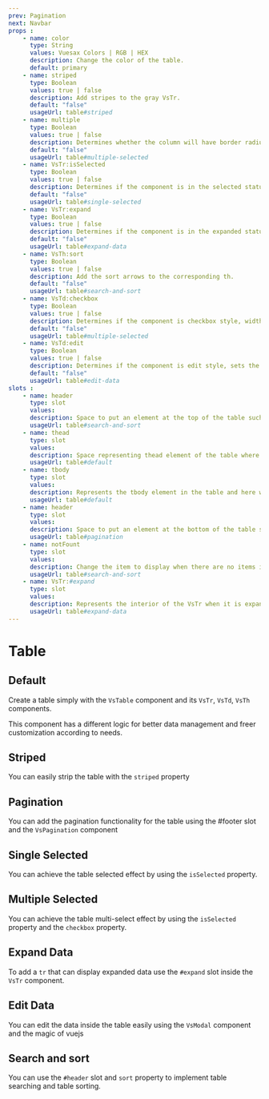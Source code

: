 ```yaml
---
prev: Pagination
next: Navbar
props : 
    - name: color
      type: String
      values: Vuesax Colors | RGB | HEX
      description: Change the color of the table.
      default: primary
    - name: striped
      type: Boolean
      values: true | false
      description: Add stripes to the gray VsTr.	
      default: "false"
      usageUrl: table#striped
    - name: multiple
      type: Boolean 
      values: true | false
      description: Determines whether the column will have border radius when selected, remove border radius when set to true.
      default: "false"
      usageUrl: table#multiple-selected
    - name: VsTr:isSelected
      type: Boolean 
      values: true | false
      description: Determines if the component is in the selected status.
      default: "false"
      usageUrl: table#single-selected
    - name: VsTr:expand
      type: Boolean 
      values: true | false
      description: Determines if the component is in the expanded status.
      default: "false"
      usageUrl: table#expand-data
    - name: VsTh:sort
      type: Boolean 
      values: true | false
      description: Add the sort arrows to the corresponding th.
      default: "false"
      usageUrl: table#search-and-sort
    - name: VsTd:checkbox
      type: Boolean 
      values: true | false
      description: Determines if the component is checkbox style, width becomes smaller when set to true.
      default: "false"
      usageUrl: table#multiple-selected
    - name: VsTd:edit
      type: Boolean 
      values: true | false
      description: Determines if the component is edit style, sets the underline when set to true.
      default: "false"
      usageUrl: table#edit-data
slots : 
    - name: header
      type: slot
      values:
      description: Space to put an element at the top of the table such as the input search.
      usageUrl: table#search-and-sort
    - name: thead
      type: slot
      values:
      description: Space representing thead element of the table where the `VsTh` components will be placed.
      usageUrl: table#default
    - name: tbody
      type: slot
      values:
      description: Represents the tbody element in the table and here we will put the `VsTr` components.
      usageUrl: table#default
    - name: header
      type: slot
      values:
      description: Space to put an element at the bottom of the table such as the pagination.
      usageUrl: table#pagination
    - name: notFount
      type: slot
      values:
      description: Change the item to display when there are no items in the table.
      usageUrl: table#search-and-sort
    - name: VsTr:#expand
      type: slot
      values:
      description: Represents the interior of the VsTr when it is expanded.
      usageUrl: table#expand-data
---
```


# Table

<card>

## Default

Create a table simply with the `VsTable` component and its `VsTr`, `VsTd`, `VsTh` components.

This component has a different logic for better data management and freer customization according to needs.

</card>

<card subtitle="Striped">

## Striped

You can easily strip the table with the `striped` property

</card>

<card subtitle="Pagination">

## Pagination

You can add the pagination functionality for the table using the #footer slot and the `VsPagination` component

</card>

<card subtitle="SingleSelected">

## Single Selected

You can achieve the table selected effect by using the `isSelected` property.

</card>

<card subtitle="MultipleSelected">

## Multiple Selected

You can achieve the table multi-select effect by using the `isSelected` property and the `checkbox` property.

</card>

<card subtitle="ExpandData">

## Expand Data

To add a `tr` that can display expanded data use the `#expand` slot inside the `VsTr` component.

</card>

<card subtitle="EditData">

## Edit Data

You can edit the data inside the table easily using the `VsModal` component and the magic of vuejs

</card>

<card subtitle="Search&Sort">

## Search and sort

You can use the `#header` slot and `sort` property to implement table searching and table sorting.

</card>

<script setup>
import Api from "../../../theme/global-components/template/API.tsx"
</script>

<Api/>
